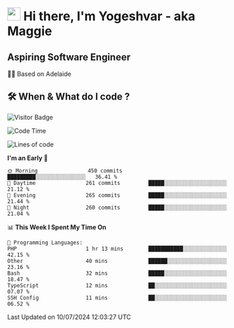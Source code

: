 <h1><img src="https://emojis.slackmojis.com/emojis/images/1531849430/4246/blob-sunglasses.gif?1531849430" width="30"/> Hi there, I'm Yogeshvar - aka Maggie</h1>

## Aspiring Software Engineer
🏂🏻  Based on Adelaide 

## 🛠 When & What do I code ?  

![Visitor Badge](https://visitor-badge.feriirawann.repl.co?username=yogeshvar&repo=yogeshvar&label=Visitors&style=plastic&color=%23457BFF&contentType=svg)

<!--START_SECTION:waka-->
![Code Time](http://img.shields.io/badge/Code%20Time-2%2C908%20hrs%2010%20mins-blue)

![Lines of code](https://img.shields.io/badge/From%20Hello%20World%20I%27ve%20Written-4.2%20million%20lines%20of%20code-blue)

**I'm an Early 🐤** 

```text
🌞 Morning                450 commits         █████████░░░░░░░░░░░░░░░░   36.41 % 
🌆 Daytime                261 commits         █████░░░░░░░░░░░░░░░░░░░░   21.12 % 
🌃 Evening                265 commits         █████░░░░░░░░░░░░░░░░░░░░   21.44 % 
🌙 Night                  260 commits         █████░░░░░░░░░░░░░░░░░░░░   21.04 % 
```


📊 **This Week I Spent My Time On** 

```text
💬 Programming Languages: 
PHP                      1 hr 13 mins        ███████████░░░░░░░░░░░░░░   42.15 % 
Other                    40 mins             ██████░░░░░░░░░░░░░░░░░░░   23.16 % 
Bash                     32 mins             █████░░░░░░░░░░░░░░░░░░░░   18.47 % 
TypeScript               12 mins             ██░░░░░░░░░░░░░░░░░░░░░░░   07.07 % 
SSH Config               11 mins             ██░░░░░░░░░░░░░░░░░░░░░░░   06.52 % 
```


 Last Updated on 10/07/2024 12:03:27 UTC
<!--END_SECTION:waka-->
